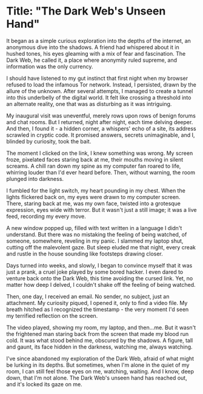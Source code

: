 # **Title: "The Dark Web's Unseen Hand"**

It began as a simple curious exploration into the depths of the internet, an anonymous dive into the shadows. A friend had whispered about it in hushed tones, his eyes gleaming with a mix of fear and fascination. The Dark Web, he called it, a place where anonymity ruled supreme, and information was the only currency.

I should have listened to my gut instinct that first night when my browser refused to load the infamous Tor network. Instead, I persisted, drawn by the allure of the unknown. After several attempts, I managed to create a tunnel into this underbelly of the digital world. It felt like crossing a threshold into an alternate reality, one that was as disturbing as it was intriguing.

My inaugural visit was uneventful, merely rows upon rows of benign forums and chat rooms. But I returned, night after night, each time delving deeper. And then, I found it - a hidden corner, a whispers' echo of a site, its address scrawled in cryptic code. It promised answers, secrets unimaginable, and I, blinded by curiosity, took the bait.

The moment I clicked on the link, I knew something was wrong. My screen froze, pixelated faces staring back at me, their mouths moving in silent screams. A chill ran down my spine as my computer fan roared to life, whirring louder than I'd ever heard before. Then, without warning, the room plunged into darkness.

I fumbled for the light switch, my heart pounding in my chest. When the lights flickered back on, my eyes were drawn to my computer screen. There, staring back at me, was my own face, twisted into a grotesque expression, eyes wide with terror. But it wasn't just a still image; it was a live feed, recording my every move.

A new window popped up, filled with text written in a language I didn't understand. But there was no mistaking the feeling of being watched, of someone, somewhere, reveling in my panic. I slammed my laptop shut, cutting off the malevolent gaze. But sleep eluded me that night, every creak and rustle in the house sounding like footsteps drawing closer.

Days turned into weeks, and slowly, I began to convince myself that it was just a prank, a cruel joke played by some bored hacker. I even dared to venture back onto the Dark Web, this time avoiding the cursed link. Yet, no matter how deep I delved, I couldn't shake off the feeling of being watched.

Then, one day, I received an email. No sender, no subject, just an attachment. My curiosity piqued, I opened it, only to find a video file. My breath hitched as I recognized the timestamp - the very moment I'd seen my terrified reflection on the screen.

The video played, showing my room, my laptop, and then...me. But it wasn't the frightened man staring back from the screen that made my blood run cold. It was what stood behind me, obscured by the shadows. A figure, tall and gaunt, its face hidden in the darkness, watching me, always watching.

I've since abandoned my exploration of the Dark Web, afraid of what might be lurking in its depths. But sometimes, when I'm alone in the quiet of my room, I can still feel those eyes on me, watching, waiting. And I know, deep down, that I'm not alone. The Dark Web's unseen hand has reached out, and it's locked its gaze on me.